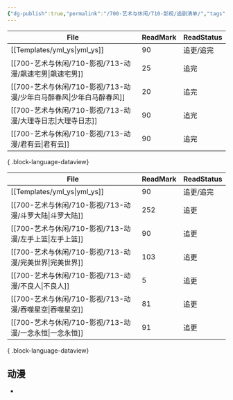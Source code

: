 ```yaml
---
{"dg-publish":true,"permalink":"/700-艺术与休闲/710-影视/追剧清单/","tags":["TODO","追剧"],"noteIcon":""}
---
```




| File                                            | ReadMark | ReadStatus |
| ----------------------------------------------- | -------- | ---------- |
| [[Templates/yml_ys\|yml_ys]]                 | 90       | 追更/追完      |
| [[700-艺术与休闲/710-影视/713-动漫/飙速宅男\|飙速宅男]]       | 25       | 追完         |
| [[700-艺术与休闲/710-影视/713-动漫/少年白马醉春风\|少年白马醉春风]] | 20       | 追完         |
| [[700-艺术与休闲/710-影视/713-动漫/大理寺日志\|大理寺日志]]     | 90       | 追完         |
| [[700-艺术与休闲/710-影视/713-动漫/君有云\|君有云]]         | 90       | 追完         |

{ .block-language-dataview}


| File                                      | ReadMark | ReadStatus |
| ----------------------------------------- | -------- | ---------- |
| [[Templates/yml_ys\|yml_ys]]           | 90       | 追更/追完      |
| [[700-艺术与休闲/710-影视/713-动漫/斗罗大陆\|斗罗大陆]] | 252      | 追更         |
| [[700-艺术与休闲/710-影视/713-动漫/左手上篮\|左手上篮]] | 90       | 追更         |
| [[700-艺术与休闲/710-影视/713-动漫/完美世界\|完美世界]] | 103      | 追更         |
| [[700-艺术与休闲/710-影视/713-动漫/不良人\|不良人]]   | 5        | 追更         |
| [[700-艺术与休闲/710-影视/713-动漫/吞噬星空\|吞噬星空]] | 81       | 追更         |
| [[700-艺术与休闲/710-影视/713-动漫/一念永恒\|一念永恒]] | 91       | 追更         |

{ .block-language-dataview}
## 动漫
- 